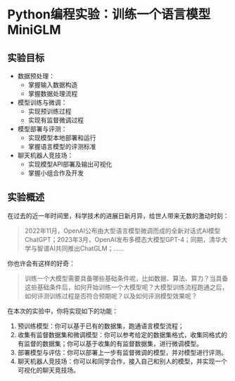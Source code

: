 # Python编程实验：训练一个语言模型MiniGLM

## 实验目标

* 数据预处理：
    * 掌握输入数据构造
    * 掌握数据处理流程
* 模型训练与微调：
    * 实现预训练过程
    * 实现有监督微调过程
* 模型部署与评测：
    * 实现模型本地部署和运行
    * 掌握语言模型的评测标准
* 聊天机器人竞技场：
    * 实现模型API部署及输出可视化
    * 掌握小组合作及开发

## 实验概述

在过去的近一年时间里，科学技术的进展日新月异，给世人带来无数的激动时刻：

> 2022年11月，OpenAI公布由大型语言模型微调而成的全新对话式AI模型ChatGPT；2023年3月，OpenAI发布多模态大模型GPT-4；同期，清华大学与智谱AI共同推出ChatGLM；……

你也许会有这样的好奇：

> 训练一个大模型需要具备哪些基础条件呢，比如数据、算法、算力？当具备这些基础条件后，如何开始训练一个大模型呢？大模型训练流程跑通之后，如何评测训练过程是否符合预期呢？以及如何评测模型效果呢？

在本次的实验中，你将实现如下的功能：

1. 预训练模型：你可以基于已有的数据集，跑通语言模型流程；
2. 收集有监督数据集和微调模型：你可以参考给定的数据集格式，收集同格式的有监督的数据集；你可以基于收集的有监督数据集，进行微调模型。
3. 部署模型与评估：你可以部署上一步有监督微调的模型，并对模型进行评测。
4. 聊天机器人竞技场：你可以和同学合作，接入自己和别人的模型，并实现一个可视化的聊天竞技场。